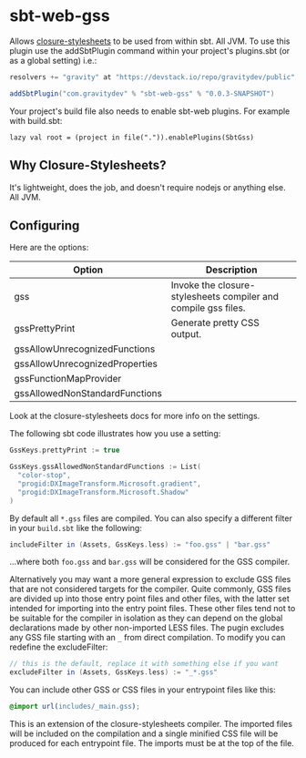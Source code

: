 sbt-web-gss
===========

Allows [closure-stylesheets](https://code.google.com/p/closure-stylesheets/) to be used from within sbt. All JVM.
To use this plugin use the addSbtPlugin command within your project's plugins.sbt (or as a global setting) i.e.:

```scala
resolvers += "gravity" at "https://devstack.io/repo/gravitydev/public"

addSbtPlugin("com.gravitydev" % "sbt-web-gss" % "0.0.3-SNAPSHOT")
```

Your project's build file also needs to enable sbt-web plugins. For example with build.sbt:

    lazy val root = (project in file(".")).enablePlugins(SbtGss)
    
Why Closure-Stylesheets?
------------------------
It's lightweight, does the job, and doesn't require nodejs or anything else. All JVM.

Configuring
-----------

Here are the options:

Option              | Description
--------------------|------------
gss                 | Invoke the closure-stylesheets compiler and compile gss files.
gssPrettyPrint      | Generate pretty CSS output.
gssAllowUnrecognizedFunctions | 
gssAllowUnrecognizedProperties |
gssFunctionMapProvider | 
gssAllowedNonStandardFunctions | 

Look at the closure-stylesheets docs for more info on the settings.
    
The following sbt code illustrates how you use a setting:

```scala
GssKeys.prettyPrint := true

GssKeys.gssAllowedNonStandardFunctions := List(
  "color-stop",
  "progid:DXImageTransform.Microsoft.gradient",
  "progid:DXImageTransform.Microsoft.Shadow"
)
```

By default all `*.gss` files are compiled. You can also specify a different filter in your `build.sbt` like the
following:

```scala
includeFilter in (Assets, GssKeys.less) := "foo.gss" | "bar.gss"
```

...where both `foo.gss` and `bar.gss` will be considered for the GSS compiler.

Alternatively you may want a more general expression to exclude GSS files that are not considered targets
for the compiler. Quite commonly, GSS files are divided up into those entry point files and other files, with the
latter set intended for importing into the entry point files. These other files tend not to be suitable for the
compiler in isolation as they can depend on the global declarations made by other non-imported LESS files. The
pugin excludes any GSS file starting with an `_` from direct compilation. To modify you can redefine the excludeFilter:

```scala
// this is the default, replace it with something else if you want
excludeFilter in (Assets, GssKeys.less) := "_*.gss"
```

You can include other GSS or CSS files in your entrypoint files like this:
```css
@import url(includes/_main.gss);
```

This is an extension of the closure-stylesheets compiler. The imported files will be included on the 
compilation and a single minified CSS file will be produced for each entrypoint file. The imports 
must be at the top of the file.